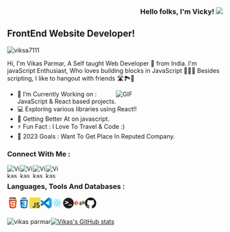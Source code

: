 ### <p align="right"> Hello folks, I'm Vicky! <img src="https://github.com/viksa7111/VikasPanwar/blob/b55dd90d88388a938eeb2945ac814e8721087dfe/wave.gif" width="30px"> </p>

## FrontEnd Website Developer! 

  <p align="left"> <img src=https://komarev.com/ghpvc/?username=viksa7111 alt=viksa7111 /> </p>
  
Hi, I'm Vikas Parmar, A Self taught Web Developer 🚀 from India. I'm javaScript Enthusiast, Who loves building blocks in JavaScript 🧑‍💻📜 
Besides scripting, I like to hangout with friends 🛣️🏞️🌉

<img align="right" width="250" alt="GIF" src="https://miro.medium.com/max/1360/1*IRGHmiGsa16stedQvIaZfw.gif" />

- 🔭 I’m Currently Working on : JavaScript & React based projects. 
- 💻 Exploring various libraries using React!!
- 🌱 Getting Better At on javascript.
- ⚡ Fun Fact : I Love To Travel & Code :)
- 🥅 2023 Goals : Want To Get Place In Reputed Company.

### Connect With Me :

[<img align="left" alt="VikasParmar | Twitter" width="30px" height="30" src="https://raw.githubusercontent.com/rahuldkjain/github-profile-readme-generator/master/src/images/icons/Social/twitter.svg" />](https://twitter.com/viksa7111/)
[<img align="left" alt="VikasParmar | Twitter" width="30px" height="30" src="https://raw.githubusercontent.com/rahuldkjain/github-profile-readme-generator/master/src/images/icons/Social/facebook.svg" />](https://www.facebook.com/viksa7111/)
[<img align="left" alt="VikasParmar | Instagram" width="30px" height="30" src="https://github.com/rahuldkjain/github-profile-readme-generator/blob/master/src/images/icons/Social/instagram.svg" />](https://www.instagram.com/vicky_panwar__/)
[<img align="left" alt="VikasParmar | LinkedIn" width="30px" height="30" src="https://raw.githubusercontent.com/rahuldkjain/github-profile-readme-generator/master/src/images/icons/Social/linked-in-alt.svg" />](https://www.linkedin.com/in/viksa7111/)


<br />

### Languages, Tools And Databases :

<img align="left" alt="Html" width="26px" src="https://raw.githubusercontent.com/github/explore/80688e429a7d4ef2fca1e82350fe8e3517d3494d/topics/html/html.png" />
<img align="left" alt="Css" width="26px" src="https://raw.githubusercontent.com/github/explore/80688e429a7d4ef2fca1e82350fe8e3517d3494d/topics/css/css.png" />
<img align="left" alt="JS" width="26px" src="https://raw.githubusercontent.com/github/explore/80688e429a7d4ef2fca1e82350fe8e3517d3494d/topics/javascript/javascript.png" />
<img align="left" alt="VSCode" width="26px" src="https://raw.githubusercontent.com/github/explore/80688e429a7d4ef2fca1e82350fe8e3517d3494d/topics/visual-studio-code/visual-studio-code.png" />
<img align="left" alt="React" width="26px" src="https://raw.githubusercontent.com/github/explore/80688e429a7d4ef2fca1e82350fe8e3517d3494d/topics/react/react.png" />
<img align="left" alt="HTML5" width="26px" src="https://raw.githubusercontent.com/github/explore/80688e429a7d4ef2fca1e82350fe8e3517d3494d/topics/terminal/terminal.png" />
<img align="left" alt="Git" width="26px" src="https://raw.githubusercontent.com/github/explore/80688e429a7d4ef2fca1e82350fe8e3517d3494d/topics/git/git.png" />
<img align="left" alt="GitHub" width="26px" src="https://raw.githubusercontent.com/github/explore/78df643247d429f6cc873026c0622819ad797942/topics/github/github.png" />

<br />
<br />
  
 <p align= "center">
  
  <p><img align="left" src="https://github-readme-streak-stats.herokuapp.com/?user=viksa7111&" alt="vikas parmar" /></p> 

  [![Vikas's GitHub stats](https://github-readme-stats.vercel.app/api?username=viksa7111)](https://github.com/viksa7111/github-readme-stats) 

</P> 


